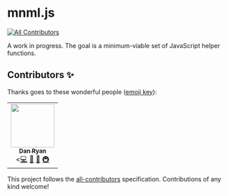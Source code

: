 # mnml.js
<!-- ALL-CONTRIBUTORS-BADGE:START - Do not remove or modify this section -->
[![All Contributors](https://img.shields.io/badge/all_contributors-2-orange.svg?style=flat-square)](#contributors-)
<!-- ALL-CONTRIBUTORS-BADGE:END -->

A work in progress. The goal is a minimum-viable set of JavaScript helper functions.

## Contributors ✨

Thanks goes to these wonderful people ([emoji key](https://allcontributors.org/docs/en/emoji-key)):

<!-- ALL-CONTRIBUTORS-LIST:START - Do not remove or modify this section -->
<!-- prettier-ignore-start -->
<!-- markdownlint-disable -->
<table>
  <tr>
    <td align="center"><a href="https://dryan.com"><img src="https://avatars.githubusercontent.com/u/15066?v=4?s=100" width="100px;" alt=""/><br /><sub><b>Dan Ryan</b></sub></a><br /><<a href="https://github.com/dryan/mnml.css/commits?author=dryan" title="Code">💻</a> <a href="https://github.com/dryan/mnml.css/commits?author=dryan" title="Documentation">📖</a> <a href="#ideas-dryan" title="Ideas, Planning, & Feedback">🤔</a> <a href="#infra-dryan" title="Infrastructure (Hosting, Build-Tools, etc)">🚇</a></td>
  </tr>
</table>

<!-- markdownlint-restore -->
<!-- prettier-ignore-end -->

<!-- ALL-CONTRIBUTORS-LIST:END -->

This project follows the [all-contributors](https://github.com/all-contributors/all-contributors) specification. Contributions of any kind welcome!
